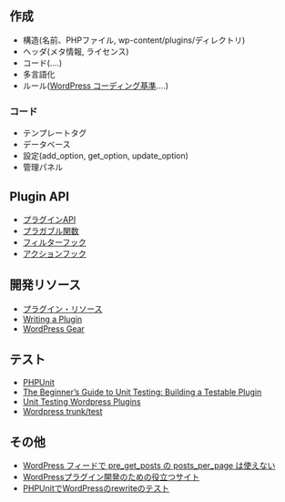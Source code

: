 
## 作成

- 構造(名前、PHPファイル,  wp-content/plugins/ディレクトリ)
- ヘッダ(メタ情報, ライセンス)
- コード(....)
- 多言語化
- ルール([WordPress コーディング基準](http://wpdocs.osdn.jp/WordPress_%E3%82%B3%E3%83%BC%E3%83%87%E3%82%A3%E3%83%B3%E3%82%B0%E5%9F%BA%E6%BA%96)....)


### コード

- テンプレートタグ
- データベース
-  設定(add_option, get_option, update_option)
-  管理パネル


## Plugin API

- [プラグインAPI](http://wpdocs.osdn.jp/%E3%83%97%E3%83%A9%E3%82%B0%E3%82%A4%E3%83%B3_API)
- [プラガブル関数](http://wpdocs.osdn.jp/Pluggable_Functions)
- [フィルターフック](http://wpdocs.osdn.jp/Plugin_API/Filter_Reference)
- [アクションフック](http://wpdocs.osdn.jp/Plugin_API/Action_Reference)

## 開発リソース

- [プラグイン・リソース](http://wpdocs.osdn.jp/Plugin_Resources)
- [Writing a Plugin](https://codex.wordpress.org/Writing_a_Plugin)
- [WordPress Gear](http://wpgear.org/)


## テスト

- [PHPUnit](https://phpunit.de/)
- [The Beginner’s Guide to Unit Testing: Building a Testable Plugin](http://code.tutsplus.com/articles/the-beginners-guide-to-unit-testing-building-a-testable-plugin--wp-25741)
- [Unit Testing Wordpress Plugins](http://wern-ancheta.com/blog/2013/09/29/unit-testing-wordpress-plugins/)
- [Wordpress trunk/test](https://develop.svn.wordpress.org/trunk/tests/phpunit/)

## その他

- [WordPress フィードで pre_get_posts の posts_per_page は使えない](http://dogmap.jp/2013/08/21/post-2984/)
- [WordPressプラグイン開発のための役立つサイト](http://matome.naver.jp/odai/2140504560431015201)
- [PHPUnitでWordPressのrewriteのテスト](https://firegoby.jp/archives/5875)